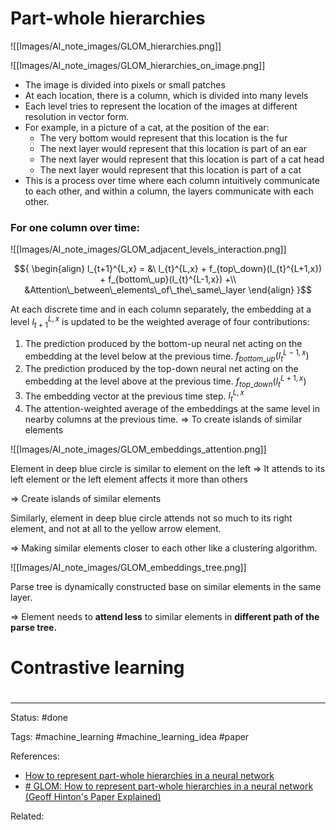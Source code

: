 # Part-whole hierarchies

![[Images/AI_note_images/GLOM_hierarchies.png]]

![[Images/AI_note_images/GLOM_hierarchies_on_image.png]]

- The image is divided into pixels or small patches
- At each location, there is a column, which is divided into many levels
- Each level tries to represent the location of the images at different resolution in vector form.
- For example, in a picture of a cat, at the position of the ear:
	- The very bottom would represent that this location is the fur
	- The next layer would represent that this location is part of an ear
	- The next layer would represent that this location is part of a cat head
	- The next layer would represent that this location is part of a cat
- This is a process over time where each column intuitively communicate to each other, and within a column, the layers communicate with each other.


### For one column over time:

![[Images/AI_note_images/GLOM_adjacent_levels_interaction.png]]


$${
\begin{align}
l_{t+1}^{L,x} = &\ l_{t}^{L,x} + f_{top\_down}(l_{t}^{L+1,x}) + f_{bottom\_up}(l_{t}^{L-1,x}) +\\
&Attention\_between\_elements\_of\_the\_same\_layer
\end{align}
}$$


At each discrete time and in each column separately, the embedding at a level $l_{t+1}^{L,x}$ is updated to be the weighted average of four contributions:
1. The prediction produced by the bottom-up neural net acting on the embedding at the level below at the previous time. $f_{bottom\_up}(l_{t}^{L-1,x})$
2. The prediction produced by the top-down neural net acting on the embedding at the level above at the previous time. $f_{top\_down}(l_{t}^{L+1,x})$
3. The embedding vector at the previous time step. $l_{t}^{L,x}$
4. The attention-weighted average of the embeddings at the same level in nearby columns at the previous time. => To create islands of similar elements


![[Images/AI_note_images/GLOM_embeddings_attention.png]]

Element in deep blue circle is similar to element on the left => It attends to its left element or the left element affects it more than others

=> Create islands of similar elements

Similarly, element in deep blue circle attends not so much to its right element, and not at all to the yellow arrow element.

=> Making similar elements closer to each other like a clustering algorithm.

![[Images/AI_note_images/GLOM_embeddings_tree.png]]

Parse tree is dynamically constructed base on similar elements in the same layer.

=> Element needs to **attend less** to similar elements in **different path of the parse tree.**


# Contrastive learning


# 

---
Status: #done

Tags: #machine_learning #machine_learning_idea #paper

References:
- [How to represent part-whole hierarchies in a neural network](https://arxiv.org/pdf/2102.12627.pdf)
- [# GLOM: How to represent part-whole hierarchies in a neural network (Geoff Hinton's Paper Explained)](https://www.youtube.com/watch?v=cllFzkvrYmE)

Related:
